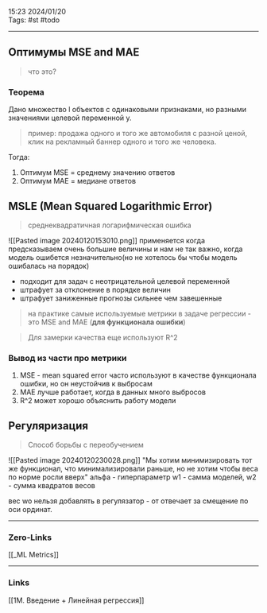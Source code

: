 15:23     2024/01/20    
Tags: #st #todo  
____
## Оптимумы MSE and MAE
> что это?

### Теорема
Дано множество l объектов с одинаковыми признаками, но разными значениями целевой переменной y.
> пример: продажа одного и того же автомобиля с разной ценой, клик на рекламный баннер одного и того же человека.

Тогда:
1. Оптимум MSE = среднему значению ответов
2. Оптимум MAE = медиане ответов

## MSLE (Mean Squared Logarithmic Error)
> среднеквадратичная логарифмическая ошибка

![[Pasted image 20240120153010.png]]
применяется когда предсказываем очень большие величины и нам не так важно, когда модель ошибется незначительно(но не хотелось бы чтобы модель ошибалась на порядок)

- подходит для задач с неотрицательной целевой переменной
- штрафует за отклонение в порядке величин
- штрафует заниженные прогнозы сильнее чем завешенные

> на практике самые используемые метрики в задаче регрессии - это MSE and MAE (**для функционала ошибки**)

> Для замерки качества еще используют R^2

### Вывод из части про метрики
1. MSE - mean squared error
   часто используют в качестве функционала ошибки, но он неустойчив к выбросам
2. MAE лучше работает, когда в данных много выбросов
3. R^2 может хорошо объяснить работу модели 
## Регуляризация
> Способ борьбы с переобучением

![[Pasted image 20240120230028.png]]
"Мы хотим минимизировать тот же функционал, что минимализировали раньше, но не хотим чтобы веса по норме росли вверх"
альфа - гиперпараметр
w1 - самма моделей, w2 - сумма квадратов весов

вес wo нельзя добавлять в регулязатор - от отвечает за смещение по оси ординат.


____
### Zero-Links
[[_ML Metrics]]
____
### Links
[[1M. Введение + Линейная регрессия]]